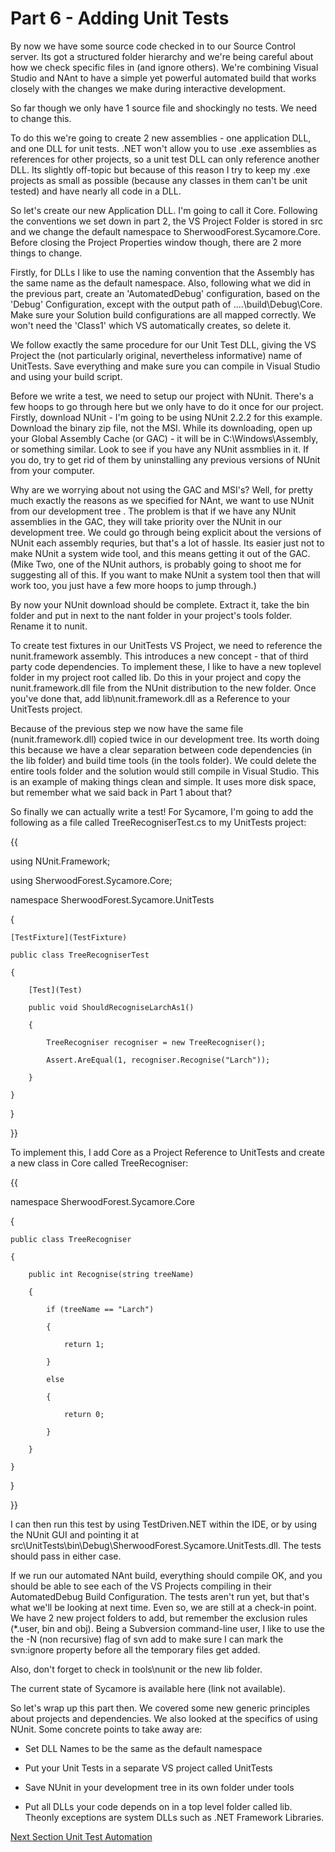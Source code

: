 # Part 6 - Adding Unit Tests
By now we have some source code checked in to our Source Control server. Its got a structured folder hierarchy and we're being careful about how we check specific files in (and ignore others). We're combining Visual Studio and NAnt to have a simple yet powerful automated build that works closely with the changes we make during interactive development.

So far though we only have 1 source file and shockingly no tests. We need to change this.

To do this we're going to create 2 new assemblies - one application DLL, and  one DLL for unit tests. .NET won't allow you to use .exe assemblies as references for other projects, so a unit test DLL can only reference another DLL. Its slightly off-topic but because of this reason I try to keep my .exe projects as small as possible (because any classes in them can't be unit tested) and have nearly all code in a DLL.

So let's create our new Application DLL. I'm going to call it Core. Following the conventions we set down in part 2, the VS Project Folder is stored in src and we change the default namespace to SherwoodForest.Sycamore.Core. Before closing the Project Properties window though, there are 2 more things to change.

Firstly, for DLLs I like to use the naming convention that the Assembly has the same name as the default namespace. Also, following what we did in the previous part, create an 'AutomatedDebug' configuration, based on the 'Debug' Configuration, except with the output path of ..\..\build\Debug\Core. Make sure your Solution build configurations are all mapped correctly. We won't need the 'Class1' which VS automatically creates, so delete it.

We follow exactly the same procedure for our Unit Test DLL, giving the VS Project the (not particularly original, nevertheless informative) name of UnitTests. Save everything and make sure you can compile in Visual Studio and using your build script.

Before we write a test, we need to setup our project with NUnit. There's a few hoops to go through here but we only have to do it once for our project. Firstly, download NUnit - I'm going to be using NUnit 2.2.2 for this example. Download the binary zip file, not the MSI. While its downloading, open up your Global Assembly Cache (or GAC) - it will be in C:\Windows\Assembly, or something similar. Look to see if you have any NUnit assmblies in it. If you do, try to get rid of them by uninstalling any previous versions of NUnit from your computer.

Why are we worrying about not using the GAC and MSI's? Well, for pretty much exactly the reasons as we specified for NAnt, we want to use NUnit from our development tree . The problem is that if we have any NUnit assemblies in the GAC, they will take priority over the NUnit in our development tree. We could go through being explicit about the versions of NUnit each assembly requries, but that's a lot of hassle. Its easier just not to make NUnit a system wide tool, and this means getting it out of the GAC. (Mike Two, one of the NUnit authors, is probably going to shoot me for suggesting all of this. If you want to make NUnit a system tool then that will work too, you just have a few more hoops to jump through.)

By now your NUnit download should be complete. Extract it, take the bin folder and put in next to the nant folder in your project's tools folder. Rename it to nunit.

To create test fixtures in our UnitTests VS Project, we need to reference the nunit.framework assembly. This introduces a new concept - that of third party code dependencies. To implement these, I like to have a new toplevel folder in my project root called lib. Do this in your project and copy the nunit.framework.dll file from the NUnit distribution to the new folder. Once you've done that, add lib\nunit.framework.dll as a Reference to your UnitTests project.

Because of the previous step we now have the same file (nunit.framework.dll) copied twice in our development tree. Its worth doing this because we have a clear separation between code dependencies (in the lib folder) and build time tools (in the tools folder). We could delete the entire tools folder and the solution would still compile in Visual Studio. This is an example of making things clean and simple. It uses more disk space, but remember what we said back in Part 1 about that?

So finally we can actually write a test! For Sycamore, I'm going to add the following as a file called TreeRecogniserTest.cs to my UnitTests project:

{{
using NUnit.Framework;
using SherwoodForest.Sycamore.Core;
namespace SherwoodForest.Sycamore.UnitTests
{
	[TestFixture](TestFixture)
	public class TreeRecogniserTest
	{
		[Test](Test)
		public void ShouldRecogniseLarchAs1()
		{
			TreeRecogniser recogniser = new TreeRecogniser();
			Assert.AreEqual(1, recogniser.Recognise("Larch"));
		}
	}
}
}}

To implement this, I add Core as a Project Reference to UnitTests and create a new class in Core called TreeRecogniser:

{{
namespace SherwoodForest.Sycamore.Core
{
	public class TreeRecogniser
	{
		public int Recognise(string treeName)
		{
			if (treeName == "Larch")
			{
				return 1;
			}
			else
			{
				return 0;
			}
		}
	}
}
}}

I can then run this test by using TestDriven.NET within the IDE, or by using the NUnit GUI and pointing it at src\UnitTests\bin\Debug\SherwoodForest.Sycamore.UnitTests.dll. The tests should pass in either case.

If we run our automated NAnt build, everything should compile OK, and you should be able to see each of the VS Projects compiling in their AutomatedDebug Build Configuration. The tests aren't run yet, but that's what we'll be looking at next time. Even so, we are still at a check-in point. We have 2 new project folders to add, but remember the exclusion rules (*.user, bin and obj). Being a Subversion command-line user, I like to use the the -N (non recursive) flag of svn add to make sure I can mark the svn:ignore property before all the temporary files get added.

Also, don't forget to check in tools\nunit or the new lib folder.

The current state of Sycamore is available here (link not available).

So let's wrap up this part then. We covered some new generic principles about projects and dependencies. We also looked at the specifics of using NUnit. Some concrete points to take away are: 
* Set DLL Names to be the same as the default namespace
* Put your Unit Tests in a separate VS project called UnitTests
* Save NUnit in your development tree in its own folder under tools
* Put all DLLs your code depends on in a top level folder called lib. Theonly exceptions are system DLLs such as .NET Framework Libraries.

[Next Section Unit Test Automation](http://www.codeplex.com/treesurgeon/Wiki/View.aspx?title=DevelopmentTreePart7)